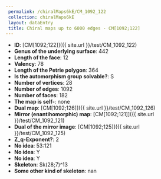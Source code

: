 ```yaml
--- 
 permalink: /chiralMaps6kE/CM_1092_122 
 collection: chiralMaps6kE
 layout: dataEntry
 title: Chiral maps up to 6000 edges - CM[1092;122]
---
```


- **ID**: [CM[1092;122]]({{ site.url }}/test/CM_1092_122)
- **Genus of the underlying surface**: 442
- **Length of the face**: 12
- **Valency**: 78
- **Length of the Petrie polygon**: 364
- **Is the automorphism group solvable?**: S
- **Number of vertices**: 28
- **Number of edges**: 1092
- **Number of faces**: 182
- **The map is self-**: none
- **Dual map**: [CM[1092;126]]({{ site.url }}/test/CM_1092_126)
- **Mirror (enantihomorphic) map**: [CM[1092;121]]({{ site.url }}/test/CM_1092_121)
- **Dual of the mirror image**: [CM[1092;125]]({{ site.url }}/test/CM_1092_125)
- **Z_q-Exponent?**: 2
- **No idea**:  53:121
- **No idea**: Y
- **No idea**: Y
- **Skeleton**: Sk(28;7)^13
- **Some other kind of skeleton**: nan
